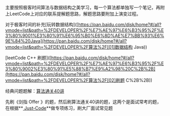 主要按照极客时间算法与数据结构之美学习，每一个算法都单独写一个笔记，再附上LeetCode上对应的联系提解题思路，解题思路要附加上演变过程。



对于极客时间的补充[玩转数据结构]([https://pan.baidu.com/disk/home?#/all?vmode=list&path=%2FDEVELOPER%2F%E7%AE%97%E6%B3%95%2F%E3%80%9001%E3%80%91%E6%95%B0%E6%8D%AE%E7%BB%93%E6%9E%84%20Java](https://pan.baidu.com/disk/home?#/all?vmode=list&path=%2FDEVELOPER%2F算法%2F[01]数据结构 Java))

[leetCode C++ 刷题]([https://pan.baidu.com/disk/home?#/all?vmode=list&path=%2FDEVELOPER%2F%E7%AE%97%E6%B3%95%2F%E3%80%9002%E3%80%91%E5%88%B7%E9%A2%98%20C%2B%2B](https://pan.baidu.com/disk/home?#/all?vmode=list&path=%2FDEVELOPER%2F算法%2F[02]刷题 C%2B%2B))

经典问题题解：[算法通关40讲]([https://pan.baidu.com/disk/home?#/all?vmode=list&path=%2FDEVELOPER%2F%E7%AE%97%E6%B3%95%2F70-%E7%AE%97%E6%B3%95%E9%9D%A2%E8%AF%95%E9%80%9A%E5%85%B340%E8%AE%B2](https://pan.baidu.com/disk/home?#/all?vmode=list&path=%2FDEVELOPER%2F算法%2F70-算法面试通关40讲))



先刷《剑指 Offer 》的题，然后刷算法通关40讲的题，这两个是面试常考的题，在根据**[ Just-Code](https://github.com/YaxeZhang/Just-Code)**做专项练习，刷大厂面试常见题

